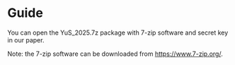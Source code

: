 # Guide
 You can open the YuS_2025.7z package with 7-zip software and secret key in our paper.
 
 Note: the 7-zip software can be downloaded from https://www.7-zip.org/.
